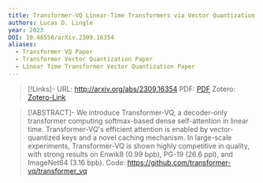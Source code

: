 ```yaml
---
title: Transformer-VQ Linear-Time Transformers via Vector Quantization
authors: Lucas D. Lingle
year: 2023
DOI: 10.48550/arXiv.2309.16354
aliases:
  - Transformer VQ Paper
  - Transformer Vector Quantization Paper
  - Linear Time Transformer Vector Quantization Paper
---
```


>[!Links]-
>URL: http://arxiv.org/abs/2309.16354
>PDF: [PDF](lingle2023.pdf)
>Zotero: [Zotero-Link](zotero://select/items/@lingle2023)

>[!ABSTRACT]-
>We introduce Transformer-VQ, a decoder-only transformer computing softmax-based dense self-attention in linear time. Transformer-VQ's efficient attention is enabled by vector-quantized keys and a novel caching mechanism. In large-scale experiments, Transformer-VQ is shown highly competitive in quality, with strong results on Enwik8 (0.99 bpb), PG-19 (26.6 ppl), and ImageNet64 (3.16 bpb). Code: https://github.com/transformer-vq/transformer_vq

